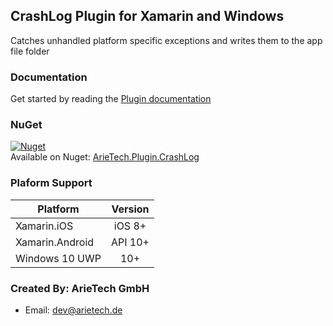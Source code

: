 ## CrashLog Plugin for Xamarin and Windows  

Catches unhandled platform specific exceptions and writes them to the app file folder

### Documentation  
Get started by reading the [Plugin documentation]()  

### NuGet  
[![Nuget](https://img.shields.io/nuget/v/Plugin.AppShortcuts.svg?label=NuGet)](https://www.nuget.org/packages/Plugin.AppShortcuts/)  
Available on Nuget: [ArieTech.Plugin.CrashLog](https://www.nuget.org/packages/Plugin.AppShortcuts) 
  

### Plaform Support

|Platform|Version|
| ------------------- |  :------------------: |
|Xamarin.iOS|iOS 8+|
|Xamarin.Android|API 10+|
|Windows 10 UWP|10+|
  

### Created By: ArieTech GmbH
* Email: [dev@arietech.de](dev@arietech.de)  



